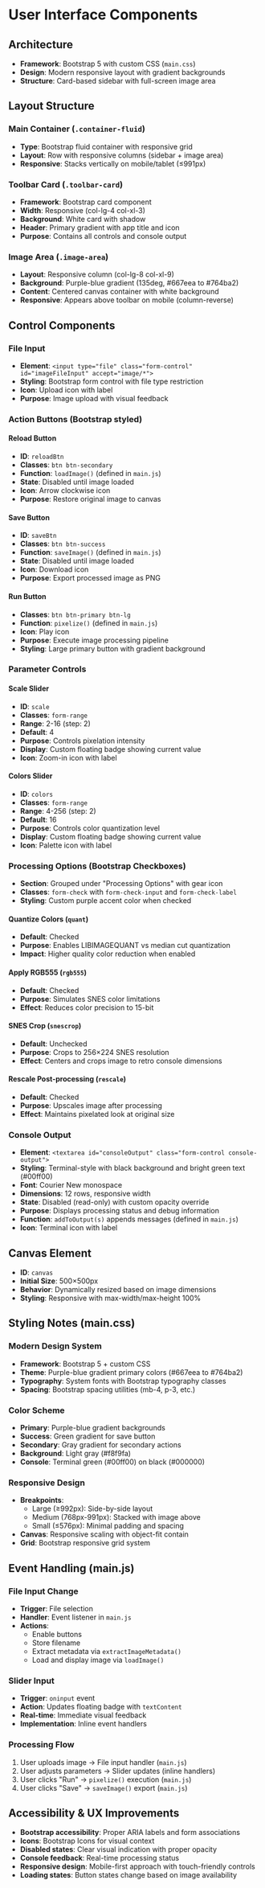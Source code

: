 # User Interface Components

## Architecture

- **Framework**: Bootstrap 5 with custom CSS (`main.css`)
- **Design**: Modern responsive layout with gradient backgrounds
- **Structure**: Card-based sidebar with full-screen image area

## Layout Structure

### Main Container (`.container-fluid`)

- **Type**: Bootstrap fluid container with responsive grid
- **Layout**: Row with responsive columns (sidebar + image area)
- **Responsive**: Stacks vertically on mobile/tablet (≤991px)

### Toolbar Card (`.toolbar-card`)

- **Framework**: Bootstrap card component
- **Width**: Responsive (col-lg-4 col-xl-3)
- **Background**: White card with shadow
- **Header**: Primary gradient with app title and icon
- **Purpose**: Contains all controls and console output

### Image Area (`.image-area`)

- **Layout**: Responsive column (col-lg-8 col-xl-9)
- **Background**: Purple-blue gradient (135deg, #667eea to #764ba2)
- **Content**: Centered canvas container with white background
- **Responsive**: Appears above toolbar on mobile (column-reverse)

## Control Components

### File Input

- **Element**: `<input type="file" class="form-control" id="imageFileInput" accept="image/*">`
- **Styling**: Bootstrap form control with file type restriction
- **Icon**: Upload icon with label
- **Purpose**: Image upload with visual feedback

### Action Buttons (Bootstrap styled)

#### Reload Button

- **ID**: `reloadBtn`
- **Classes**: `btn btn-secondary`
- **Function**: `loadImage()` (defined in `main.js`)
- **State**: Disabled until image loaded
- **Icon**: Arrow clockwise icon
- **Purpose**: Restore original image to canvas

#### Save Button

- **ID**: `saveBtn`
- **Classes**: `btn btn-success`
- **Function**: `saveImage()` (defined in `main.js`)
- **State**: Disabled until image loaded
- **Icon**: Download icon
- **Purpose**: Export processed image as PNG

#### Run Button

- **Classes**: `btn btn-primary btn-lg`
- **Function**: `pixelize()` (defined in `main.js`)
- **Icon**: Play icon
- **Purpose**: Execute image processing pipeline
- **Styling**: Large primary button with gradient background

### Parameter Controls

#### Scale Slider

- **ID**: `scale`
- **Classes**: `form-range`
- **Range**: 2-16 (step: 2)
- **Default**: 4
- **Purpose**: Controls pixelation intensity
- **Display**: Custom floating badge showing current value
- **Icon**: Zoom-in icon with label

#### Colors Slider

- **ID**: `colors`
- **Classes**: `form-range`
- **Range**: 4-256 (step: 2)
- **Default**: 16
- **Purpose**: Controls color quantization level
- **Display**: Custom floating badge showing current value
- **Icon**: Palette icon with label

### Processing Options (Bootstrap Checkboxes)

- **Section**: Grouped under "Processing Options" with gear icon
- **Classes**: `form-check` with `form-check-input` and `form-check-label`
- **Styling**: Custom purple accent color when checked

#### Quantize Colors (`quant`)

- **Default**: Checked
- **Purpose**: Enables LIBIMAGEQUANT vs median cut quantization
- **Impact**: Higher quality color reduction when enabled

#### Apply RGB555 (`rgb555`)

- **Default**: Checked
- **Purpose**: Simulates SNES color limitations
- **Effect**: Reduces color precision to 15-bit

#### SNES Crop (`snescrop`)

- **Default**: Unchecked
- **Purpose**: Crops to 256×224 SNES resolution
- **Effect**: Centers and crops image to retro console dimensions

#### Rescale Post-processing (`rescale`)

- **Default**: Checked
- **Purpose**: Upscales image after processing
- **Effect**: Maintains pixelated look at original size

### Console Output

- **Element**: `<textarea id="consoleOutput" class="form-control console-output">`
- **Styling**: Terminal-style with black background and bright green text (#00ff00)
- **Font**: Courier New monospace
- **Dimensions**: 12 rows, responsive width
- **State**: Disabled (read-only) with custom opacity override
- **Purpose**: Displays processing status and debug information
- **Function**: `addToOutput(s)` appends messages (defined in `main.js`)
- **Icon**: Terminal icon with label

## Canvas Element

- **ID**: `canvas`
- **Initial Size**: 500×500px
- **Behavior**: Dynamically resized based on image dimensions
- **Styling**: Responsive with max-width/max-height 100%

## Styling Notes (main.css)

### Modern Design System

- **Framework**: Bootstrap 5 + custom CSS
- **Theme**: Purple-blue gradient primary colors (#667eea to #764ba2)
- **Typography**: System fonts with Bootstrap typography classes
- **Spacing**: Bootstrap spacing utilities (mb-4, p-3, etc.)

### Color Scheme

- **Primary**: Purple-blue gradient backgrounds
- **Success**: Green gradient for save button
- **Secondary**: Gray gradient for secondary actions
- **Background**: Light gray (#f8f9fa)
- **Console**: Terminal green (#00ff00) on black (#000000)

### Responsive Design

- **Breakpoints**:
  - Large (≥992px): Side-by-side layout
  - Medium (768px-991px): Stacked with image above
  - Small (≤576px): Minimal padding and spacing
- **Canvas**: Responsive scaling with object-fit contain
- **Grid**: Bootstrap responsive grid system

## Event Handling (main.js)

### File Input Change

- **Trigger**: File selection
- **Handler**: Event listener in `main.js`
- **Actions**:
  - Enable buttons
  - Store filename
  - Extract metadata via `extractImageMetadata()`
  - Load and display image via `loadImage()`

### Slider Input

- **Trigger**: `oninput` event
- **Action**: Updates floating badge with `textContent`
- **Real-time**: Immediate visual feedback
- **Implementation**: Inline event handlers

### Processing Flow

1. User uploads image → File input handler (`main.js`)
2. User adjusts parameters → Slider updates (inline handlers)
3. User clicks "Run" → `pixelize()` execution (`main.js`)
4. User clicks "Save" → `saveImage()` export (`main.js`)

## Accessibility & UX Improvements

- **Bootstrap accessibility**: Proper ARIA labels and form associations
- **Icons**: Bootstrap Icons for visual context
- **Disabled states**: Clear visual indication with proper opacity
- **Console feedback**: Real-time processing status
- **Responsive design**: Mobile-first approach with touch-friendly controls
- **Loading states**: Button states change based on image availability
